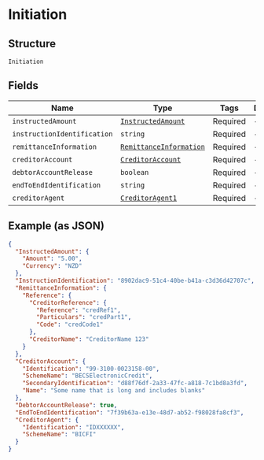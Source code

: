 
# Initiation

## Structure

`Initiation`

## Fields

| Name | Type | Tags | Description |
|  --- | --- | --- | --- |
| `instructedAmount` | [`InstructedAmount`](../../doc/models/instructed-amount.md) | Required | - |
| `instructionIdentification` | `string` | Required | - |
| `remittanceInformation` | [`RemittanceInformation`](../../doc/models/remittance-information.md) | Required | - |
| `creditorAccount` | [`CreditorAccount`](../../doc/models/creditor-account.md) | Required | - |
| `debtorAccountRelease` | `boolean` | Required | - |
| `endToEndIdentification` | `string` | Required | - |
| `creditorAgent` | [`CreditorAgent1`](../../doc/models/creditor-agent-1.md) | Required | - |

## Example (as JSON)

```json
{
  "InstructedAmount": {
    "Amount": "5.00",
    "Currency": "NZD"
  },
  "InstructionIdentification": "8902dac9-51c4-40be-b41a-c3d36d42707c",
  "RemittanceInformation": {
    "Reference": {
      "CreditorReference": {
        "Reference": "credRef1",
        "Particulars": "credPart1",
        "Code": "credCode1"
      },
      "CreditorName": "CreditorName 123"
    }
  },
  "CreditorAccount": {
    "Identification": "99-3100-0023158-00",
    "SchemeName": "BECSElectronicCredit",
    "SecondaryIdentification": "d88f76df-2a33-47fc-a818-7c1bd8a3fd",
    "Name": "Some name that is long and includes blanks"
  },
  "DebtorAccountRelease": true,
  "EndToEndIdentification": "7f39b63a-e13e-48d7-ab52-f98028fa8cf3",
  "CreditorAgent": {
    "Identification": "IDXXXXXX",
    "SchemeName": "BICFI"
  }
}
```

